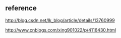 
## reference


http://blog.csdn.net/lk_blog/article/details/13760999

http://www.cnblogs.com/xing901022/p/4116430.html

